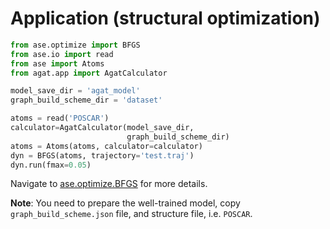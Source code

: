 # Application (structural optimization)

```python
from ase.optimize import BFGS
from ase.io import read
from ase import Atoms
from agat.app import AgatCalculator

model_save_dir = 'agat_model'
graph_build_scheme_dir = 'dataset'

atoms = read('POSCAR')
calculator=AgatCalculator(model_save_dir,
                          graph_build_scheme_dir)
atoms = Atoms(atoms, calculator=calculator)
dyn = BFGS(atoms, trajectory='test.traj')
dyn.run(fmax=0.05)

```

Navigate to [ase.optimize.BFGS](https://wiki.fysik.dtu.dk/ase/ase/optimize.html#ase.optimize.BFGS) for more details.


**Note**: You need to prepare the well-trained model, copy `graph_build_scheme.json` file, and structure file, i.e. `POSCAR`.
